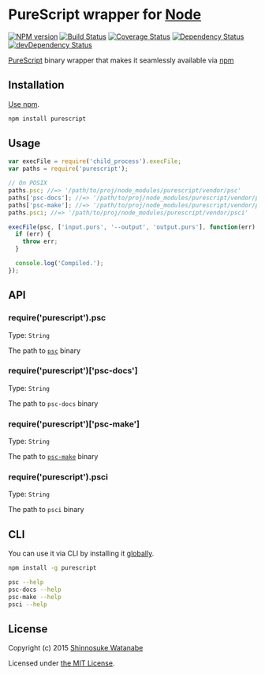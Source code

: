 # PureScript wrapper for [Node](https://nodejs.org/)

[![NPM version](http://img.shields.io/npm/v/purescript.svg)](https://www.npmjs.com/package/purescript)
[![Build Status](http://img.shields.io/travis/shinnn/node-purescript-bin.svg)](http://travis-ci.org/shinnn/node-purescript-bin)
[![Coverage Status](https://img.shields.io/coveralls/shinnn/node-purescript-bin.svg)](https://coveralls.io/r/shinnn/node-purescript-bin)
[![Dependency Status](https://img.shields.io/david/shinnn/node-purescript-bin.svg)](https://david-dm.org/shinnn/node-purescript-bin)
[![devDependency Status](https://img.shields.io/david/dev/shinnn/node-purescript-bin.svg)](https://david-dm.org/shinnn/node-purescript-bin#info=devDependencies)

[PureScript](http://www.purescript.org/) binary wrapper that makes it seamlessly available via [npm](https://www.npmjs.com/)

## Installation

[Use npm](https://docs.npmjs.com/cli/install).

```sh
npm install purescript
```

## Usage

```javascript
var execFile = require('child_process').execFile;
var paths = require('purescript');

// On POSIX
paths.psc; //=> '/path/to/proj/node_modules/purescript/vendor/psc'
paths['psc-docs']; //=> '/path/to/proj/node_modules/purescript/vendor/psc-docs'
paths['psc-make']; //=> '/path/to/proj/node_modules/purescript/vendor/psc-make'
paths.psci; //=> '/path/to/proj/node_modules/purescript/vendor/psci'

execFile(psc, ['input.purs', '--output', 'output.purs'], function(err) {
  if (err) {
    throw err;
  }

  console.log('Compiled.');
});
```

## API

### require('purescript').psc

Type: `String`

The path to [`psc`](https://github.com/purescript/purescript/wiki/Language-Guide:-Getting-Started#compiler-usage) binary

### require('purescript')['psc-docs']

Type: `String`

The path to `psc-docs` binary

### require('purescript')['psc-make']

Type: `String`

The path to [`psc-make`](https://github.com/purescript/purescript/wiki/Language-Guide:-Getting-Started#psc-make) binary

### require('purescript').psci

Type: `String`

The path to `psci` binary

## CLI

You can use it via CLI by installing it [globally](https://docs.npmjs.com/files/folders#global-installation). 

```sh
npm install -g purescript

psc --help
psc-docs --help
psc-make --help
psci --help
```

## License

Copyright (c) 2015 [Shinnosuke Watanabe](https://github.com/shinnn)

Licensed under [the MIT License](./LICENSE).

